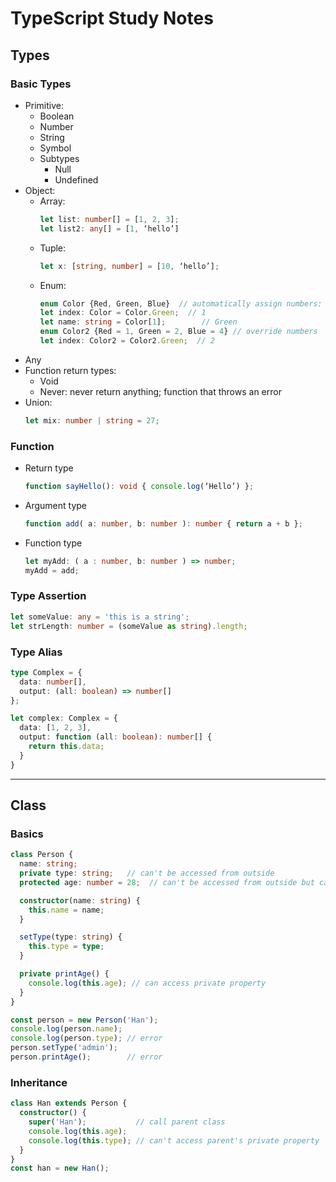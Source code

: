 # TypeScript Study Notes

## Types

### Basic Types

- Primitive:
  - Boolean
  - Number
  - String
  - Symbol
  - Subtypes
    - Null
    - Undefined
- Object:
  - Array:
    ```typescript
    let list: number[] = [1, 2, 3];
    let list2: any[] = [1, ‘hello’]
    ```
  - Tuple:
    ```typescript
    let x: [string, number] = [10, ‘hello’];
    ```
  - Enum:
    ```typescript
    enum Color {Red, Green, Blue}  // automatically assign numbers: 0, 1, 2
    let index: Color = Color.Green;  // 1
    let name: string = Color[1];        // Green
    enum Color2 {Red = 1, Green = 2, Blue = 4} // override numbers
    let index: Color2 = Color2.Green;  // 2
    ```
- Any
- Function return types:
  - Void
  - Never: never return anything; function that throws an error
- Union:
    ```typescript
    let mix: number | string = 27;
    ```

### Function

- Return type

  ```typescript
  function sayHello(): void { console.log(‘Hello’) };
  ```

- Argument type
  
    ```typescript
    function add( a: number, b: number ): number { return a + b };
    ```

- Function type

  ```typescript
  let myAdd: ( a : number, b: number ) => number;
  myAdd = add;
  ```

### Type Assertion

  ```typescript
  let someValue: any = 'this is a string';
  let strLength: number = (someValue as string).length;
  ```

### Type Alias

  ```typescript
  type Complex = {
    data: number[],
    output: (all: boolean) => number[]
  };

  let complex: Complex = {
    data: [1, 2, 3],
    output: function (all: boolean): number[] {
      return this.data;
    }
  }
  ```

---

## Class

### Basics

```typescript
class Person {
  name: string;
  private type: string;   // can't be accessed from outside
  protected age: number = 28;  // can't be accessed from outside but can be inherited

  constructor(name: string) {
    this.name = name;
  }

  setType(type: string) {
    this.type = type;
  }

  private printAge() {
    console.log(this.age); // can access private property
  }
}

const person = new Person('Han');
console.log(person.name);
console.log(person.type); // error
person.setType('admin');
person.printAge();        // error
```

### Inheritance

```typescript
class Han extends Person {
  constructor() {
    super('Han');           // call parent class
    console.log(this.age);
    console.log(this.type); // can't access parent's private property
  }
}
const han = new Han();
```